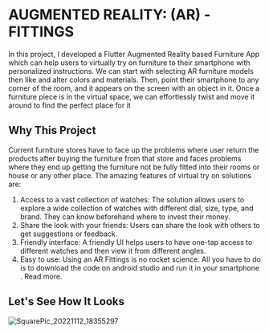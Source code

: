 # AUGMENTED REALITY: (AR) - FITTINGS
In this project, I developed a Flutter Augmented Reality based Furniture App which can help users to virtually try on furniture to their smartphone with personalized instructions. We can start with selecting AR furniture models then like and alter colors and materials. Then,  point their smartphone to any corner of the room, and it appears on the screen with an object in it. Once a furniture piece is in the virtual space, we can effortlessly twist and move it around to find the perfect place for it

## Why This Project
Current furniture stores have to face up the problems where user return the products after buying the furniture from that store and faces problems where they end up getting the furniture not be fully fitted into their rooms or house or any other place.
The amazing features of virtual try on solutions are:

1. Access to a vast collection of watches: The solution allows users to explore a wide collection of watches with different dial, size, type, and brand. They can know beforehand where to invest their money.
2. Share the look with your friends: Users can share the look with others to get suggestions or feedback.
3. Friendly interface: A friendly UI helps users to have one-tap access to different watches and then view it from different angles.
4. Easy to use: Using an AR Fittings is no rocket science. All you have to do is to download the code on android studio and run it in your smartphone . Read more.

## Let's See How It Looks
![SquarePic_20221112_18355297](https://user-images.githubusercontent.com/63339234/201481775-193e4a70-b22b-49d9-a291-5ea90396d8ca.jpg)
